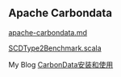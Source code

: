 Apache Carbondata
----

[apache-carbondata.md](../doc/apache/apache-carbondata.md)

[SCDType2Benchmark.scala](https://github.com/apache/carbondata/blob/master/examples/spark2/src/main/scala/org/apache/carbondata/benchmark/SCDType2Benchmark.scala)


My Blog [CarbonData安装和使用](https://blog.csdn.net/github_39577257/article/details/100130704)







